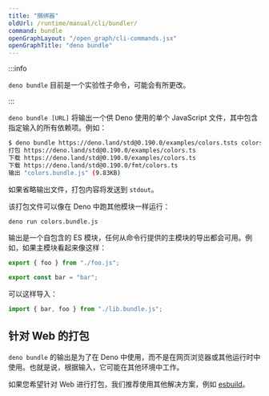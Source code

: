 ```yaml
---
title: "捆绑器"
oldUrl: /runtime/manual/cli/bundler/
command: bundle
openGraphLayout: "/open_graph/cli-commands.jsx"
openGraphTitle: "deno bundle"
---
```


:::info

`deno bundle` 目前是一个实验性子命令，可能会有所更改。

:::

`deno bundle [URL]` 将输出一个供 Deno 使用的单个 JavaScript 文件，其中包含指定输入的所有依赖项。例如：

```bash
$ deno bundle https://deno.land/std@0.190.0/examples/colors.tsts colors.bundle.js
打包 https://deno.land/std@0.190.0/examples/colors.ts
下载 https://deno.land/std@0.190.0/examples/colors.ts
下载 https://deno.land/std@0.190.0/fmt/colors.ts
输出 "colors.bundle.js" (9.83KB)
```

如果省略输出文件，打包内容将发送到 `stdout`。

该打包文件可以像在 Deno 中跑其他模块一样运行：

```bash
deno run colors.bundle.js
```

输出是一个自包含的 ES 模块，任何从命令行提供的主模块的导出都会可用。例如，如果主模块看起来像这样：

```ts
export { foo } from "./foo.js";

export const bar = "bar";
```

可以这样导入：

```ts
import { bar, foo } from "./lib.bundle.js";
```

## 针对 Web 的打包

`deno bundle` 的输出是为了在 Deno 中使用，而不是在网页浏览器或其他运行时中使用。也就是说，根据输入，它可能在其他环境中工作。

如果您希望针对 Web 进行打包，我们推荐使用其他解决方案，例如 [esbuild](https://esbuild.github.io/)。